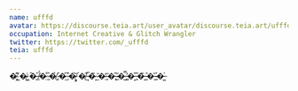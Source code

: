 ```yaml
---
name: ufffd
avatar: https://discourse.teia.art/user_avatar/discourse.teia.art/ufffd/45/13_2.png
occupation: Internet Creative & Glitch Wrangler
twitter: https://twitter.com/_ufffd
teia: ufffd
---
```


�̴̥̍ ̸͖͆�̴̮̇ ̷͖̄�̶̬͐ ̸̩̈́�̷̤̐ ̷̱͛�̸̗̉ ̷̡͛�̷̫͆ ̷̹͛�̵͎͝ ̷͇̕�̸̞̑ ̵͙̅�̷͎̃ ̷̫̄�̷̹̒ ̴̙̄�̶̢̎ ̴̲̆�̶̺̿ ̶̻̓�̶͙̌ ̵̥̎�̶̝̃ ̶͈̑�̶̆ͅ ̴͍͐�̶͖͗
